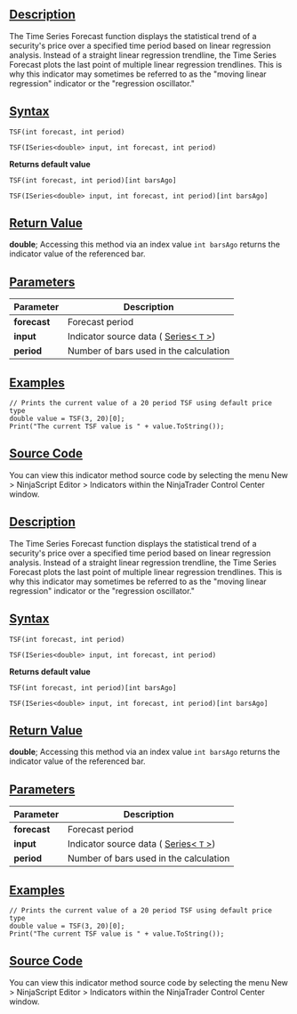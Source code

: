 ## [Description](https://developer.ninjatrader.com/docs/desktop/time_series_forecast_tsf\#description)

The Time Series Forecast function displays the statistical trend of a security's price over a specified time period based on linear regression analysis. Instead of a straight linear regression trendline, the Time Series Forecast plots the last point of multiple linear regression trendlines. This is why this indicator may sometimes be referred to as the "moving linear regression" indicator or the "regression oscillator."

## [Syntax](https://developer.ninjatrader.com/docs/desktop/time_series_forecast_tsf\#syntax)

`TSF(int forecast, int period)`

`TSF(ISeries<double> input, int forecast, int period)`

**Returns default value**

`TSF(int forecast, int period)[int barsAgo]`

`TSF(ISeries<double> input, int forecast, int period)[int barsAgo]`

## [Return Value](https://developer.ninjatrader.com/docs/desktop/time_series_forecast_tsf\#return-value)

**double**; Accessing this method via an index value `int barsAgo` returns the indicator value of the referenced bar.

## [Parameters](https://developer.ninjatrader.com/docs/desktop/time_series_forecast_tsf\#parameters)

| Parameter | Description |
| --- | --- |
| **forecast** | Forecast period |
| **input** | Indicator source data ( [Series< `T` >](https://developer.ninjatrader.com/docs/desktop/seriest)) |
| **period** | Number of bars used in the calculation |

## [Examples](https://developer.ninjatrader.com/docs/desktop/time_series_forecast_tsf\#examples)

```jsx-150469391 csharp
// Prints the current value of a 20 period TSF using default price type
double value = TSF(3, 20)[0];
Print("The current TSF value is " + value.ToString());

```

## [Source Code](https://developer.ninjatrader.com/docs/desktop/time_series_forecast_tsf\#source-code)

You can view this indicator method source code by selecting the menu New > NinjaScript Editor > Indicators within the NinjaTrader Control Center window.

## [Description](https://developer.ninjatrader.com/docs/desktop/time_series_forecast_tsf\#description)

The Time Series Forecast function displays the statistical trend of a security's price over a specified time period based on linear regression analysis. Instead of a straight linear regression trendline, the Time Series Forecast plots the last point of multiple linear regression trendlines. This is why this indicator may sometimes be referred to as the "moving linear regression" indicator or the "regression oscillator."

## [Syntax](https://developer.ninjatrader.com/docs/desktop/time_series_forecast_tsf\#syntax)

`TSF(int forecast, int period)`

`TSF(ISeries<double> input, int forecast, int period)`

**Returns default value**

`TSF(int forecast, int period)[int barsAgo]`

`TSF(ISeries<double> input, int forecast, int period)[int barsAgo]`

## [Return Value](https://developer.ninjatrader.com/docs/desktop/time_series_forecast_tsf\#return-value)

**double**; Accessing this method via an index value `int barsAgo` returns the indicator value of the referenced bar.

## [Parameters](https://developer.ninjatrader.com/docs/desktop/time_series_forecast_tsf\#parameters)

| Parameter | Description |
| --- | --- |
| **forecast** | Forecast period |
| **input** | Indicator source data ( [Series< `T` >](https://developer.ninjatrader.com/docs/desktop/seriest)) |
| **period** | Number of bars used in the calculation |

## [Examples](https://developer.ninjatrader.com/docs/desktop/time_series_forecast_tsf\#examples)

```jsx-150469391 csharp
// Prints the current value of a 20 period TSF using default price type
double value = TSF(3, 20)[0];
Print("The current TSF value is " + value.ToString());

```

## [Source Code](https://developer.ninjatrader.com/docs/desktop/time_series_forecast_tsf\#source-code)

You can view this indicator method source code by selecting the menu New > NinjaScript Editor > Indicators within the NinjaTrader Control Center window.